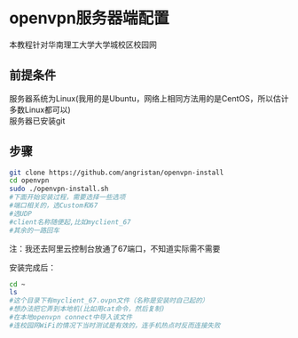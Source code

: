 # openvpn服务器端配置

本教程针对华南理工大学大学城校区校园网  

## 前提条件

服务器系统为Linux(我用的是Ubuntu，网络上相同方法用的是CentOS，所以估计多数Linux都可以)  
服务器已安装git  

## 步骤

```sh
git clone https://github.com/angristan/openvpn-install
cd openvpn
sudo ./openvpn-install.sh
#下面开始安装过程，需要选择一些选项
#端口相关的，选Custom和67
#选UDP
#client名称随便起,比如myclient_67
#其余的一路回车
```

注：我还去阿里云控制台放通了67端口，不知道实际需不需要  

安装完成后：  

```sh
cd ~
ls
#这个目录下有myclient_67.ovpn文件（名称是安装时自己起的）
#想办法把它弄到本地机(比如用cat命令，然后复制)
#在本地openvpn connect中导入该文件
#连校园网WiFi的情况下当时测试是有效的，连手机热点时反而连接失败
```